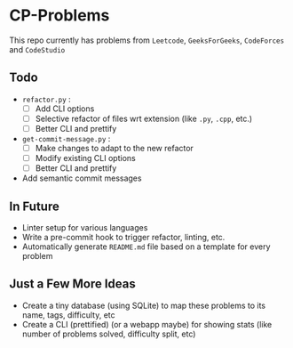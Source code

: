 # CP-Problems

This repo currently has problems from `Leetcode`, `GeeksForGeeks`, `CodeForces`
and `CodeStudio`


## Todo

- `refactor.py` :
    - [ ] Add CLI options 
    - [ ] Selective refactor of files wrt extension (like `.py`, `.cpp`, etc.)
    - [ ] Better CLI and prettify

- `get-commit-message.py` :
    - [ ] Make changes to adapt to the new refactor
    - [ ] Modify existing CLI options 
    - [ ] Better CLI and prettify

- Add semantic commit messages

## In Future

- Linter setup for various languages
- Write a pre-commit hook to trigger refactor, linting, etc.
- Automatically generate `README.md` file based on a template for every problem

## Just a Few More Ideas

- Create a tiny database (using SQLite) to map these problems to its name, tags, difficulty, etc
- Create a CLI (prettified) (or a webapp maybe) for showing stats (like number of problems solved, difficulty split, etc) 


